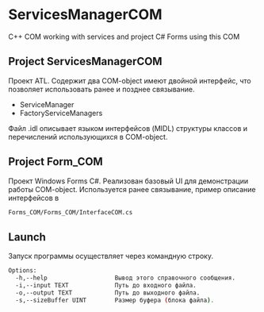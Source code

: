 # ServicesManagerCOM
C++ COM working with services and project C# Forms using this COM

## Project ServicesManagerCOM

Проект ATL. Содержит два COM-object имеют двойной интерфейс, что позволяет использовать ранее и позднее связывание.

* ServiceManager
* FactoryServiceManagers 

Файл .idl описывает языком интерфейсов (MIDL) структуры классов и перечислений использующихся в COM-object.

## Project Form_COM

Проект Windows Forms C#. Реализован базовый UI для демонстрации работы COM-object. 
Используется ранее связывание, пример описание интерфейсов в 
```bash
Forms_COM/Forms_COM/InterfaceCOM.cs
````


## Launch

Запуск программы осуществляет через командную строку.<br>
```bash
Options:
  -h,--help                   Вывод этого справочного сообщения.
  -i,--input TEXT             Путь до входного файла.
  -o,--output TEXT            Путь до выходного файла.
  -s,--sizeBuffer UINT        Размер буфера (блока файла).
````
